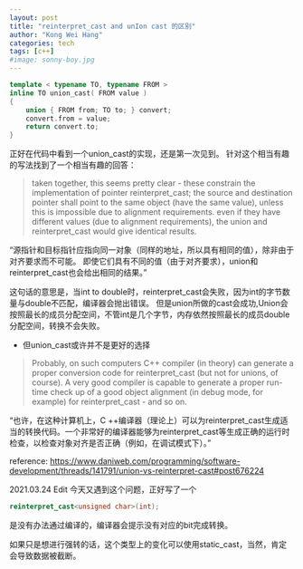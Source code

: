 ```yaml
---
layout: post
title: "reinterpret_cast and unIon cast 的区别"
author: "Kong Wei Hang"
categories: tech
tags: [c++]
#image: sonny-boy.jpg
---
```


```C++
template < typename TO, typename FROM >
inline TO union_cast( FROM value )
{
    union { FROM from; TO to; } convert;
    convert.from = value;
    return convert.to;
}
```

正好在代码中看到一个union_cast的实现，还是第一次见到。
针对这个相当有趣的写法找到了一个相当有趣的回答：

> taken together, this seems pretty clear - these constrain the implementation of pointer reinterpret_cast; the source and destination pointer shall point to the same object (have the same value), unless this is impossible due to alignment requirements. even if they have different values (due to alignment requirements), the union and reinterpret_cast would give identical results.

“源指针和目标指针应指向同一对象（同样的地址，所以具有相同的值），除非由于对齐要求而不可能。
即使它们具有不同的值（由于对齐要求），union和reinterpret_cast也会给出相同的结果。”

这句话的意思是，当int to double时，reinterpret_cast会失败，因为int的字节数量与double不匹配，编译器会抛出错误。
但是union所做的cast会成功,Union会按照最长的成员分配空间，不管int是几个字节，内存依然按照最长的成员double分配空间，转换不会失败。

- 但union_cast或许并不是更好的选择

> Probably, on such computers C++ compiler (in theory) can generate a proper conversion code for reinterpret_cast (but not for unions, of course). A very good compiler is capable to generate a proper run-time check up of a good object alignment (in debug mode, for example) for reinterpret_cast - and so on.

“也许，在这种计算机上，C ++编译器（理论上）可以为reinterpret_cast生成适当的转换代码。一个非常好的编译器能够为reinterpret_cast等生成正确的运行时检查，以检查对象对齐是否正确（例如，在调试模式下）。”



reference: https://www.daniweb.com/programming/software-development/threads/141791/union-vs-reinterpret-cast#post676224

2021.03.24 Edit
今天又遇到这个问题，正好写了一个

```C++
reinterpret_cast<unsigned char>(int);
```

是没有办法通过编译的，编译器会提示没有对应的bit完成转换。

如果只是想进行强转的话，这个类型上的变化可以使用static_cast，当然，肯定会导致数据被截断。
